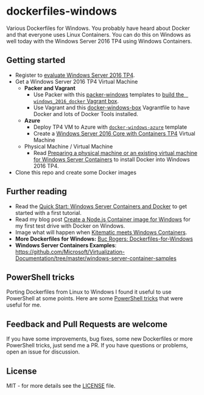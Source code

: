 # dockerfiles-windows
Various Dockerfiles for Windows. You probably have heard about Docker and that everyone uses Linux Containers. You can do this on Windows as well today with the Windows Server 2016 TP4 using Windows Containers.

## Getting started

* Register to [evaluate Windows Server 2016 TP4](https://technet.microsoft.com/de-de/evalcenter/dn781243.aspx).
* Get a Windows Server 2016 TP4 Virtual Machine
  * **Packer and Vagrant**
    * Use Packer with this [packer-windows](https://github.com/StefanScherer/packer-windows) templates to [build the ` windows_2016_docker` Vagrant box](https://github.com/StefanScherer/docker-windows-box#get-the-base-box).
    * Use Vagrant and this  [docker-windows-box](https://github.com/StefanScherer/docker-windows-box) Vagrantfile to have Docker and lots of Docker Tools installed.
  * **Azure**
    * Deploy TP4 VM to Azure with [`docker-windows-azure`](https://github.com/StefanScherer/docker-windows-azure) template
    * Create a [Windows Server 2016 Core with Containers TP4](http://azure.microsoft.com/en/marketplace/partners/Microsoft/WindowsServer2016TechnicalPreviewwithContainers/) Virtual Machine
  * Physical Machine / Virtual Machine
    * Read [Preparing a physical machine or an existing virtual machine for Windows Server Containers](https://msdn.microsoft.com/virtualization/windowscontainers/quick_start/inplace_setup) to install Docker into Windows 2016 TP4.
* Clone this repo and create some Docker images

## Further reading
  * Read the [Quick Start: Windows Server Containers and Docker](https://msdn.microsoft.com/virtualization/windowscontainers/quick_start/manage_docker) to get started with a first tutorial.
  * Read my blog post [Create a Node.js Container image for Windows](https://stefanscherer.github.io/create-an-io-js-container-image-for-windows/) for my first test drive with Docker on Windows.
  * Image what will happen when [Kitematic meets Windows Containers](http://blog.hypriot.com/post/kitematic-meets-windows-docker/).
  * **More Dockerfiles for Windows:** [Buc Rogers: Dockerfiles-for-Windows](https://github.com/brogersyh/Dockerfiles-for-windows)
  * **Windows Server Containers Examples**: https://github.com/Microsoft/Virtualization-Documentation/tree/master/windows-server-container-samples

## PowerShell tricks
Porting Dockerfiles from Linux to Windows I found it useful to use PowerShell at some points. Here are some [PowerShell tricks](PowerShellTricks.md) that were useful for me.

## Feedback and Pull Requests are welcome
If you have some improvements, bug fixes, some new Dockerfiles or more PowerShell tricks, just send me a PR. If you have questions or problems, open an issue for discussion.

## License

MIT - for more details see the [LICENSE](./LICENSE) file.
